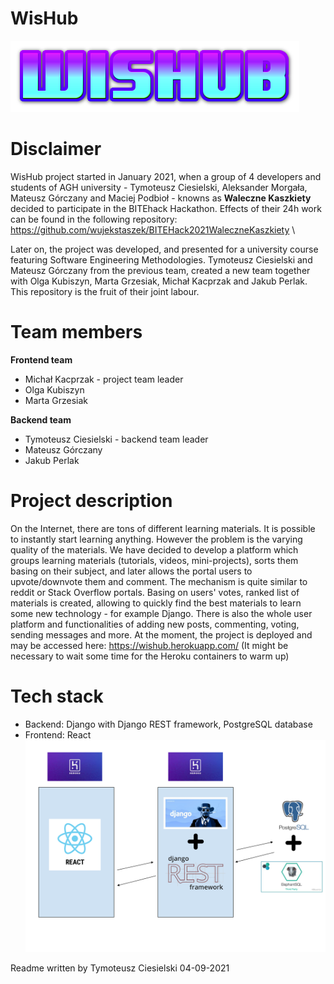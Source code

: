 # WisHub
![](client/src/icons/logo.png)

# Disclaimer
WisHub project started in January 2021, when a group of 4 developers and students of AGH university - Tymoteusz Ciesielski, Aleksander Morgała, Mateusz Górczany
and Maciej Podbioł - knowns as **Waleczne Kaszkiety** decided to participate in the BITEhack Hackathon.
Effects of their 24h work can be found in the following repository:
https://github.com/wujekstaszek/BITEHack2021WaleczneKaszkiety \

Later on, the project was developed, and presented for a university course
featuring Software Engineering Methodologies.
Tymoteusz Ciesielski and Mateusz Górczany from the previous team, created a new team
together with Olga Kubiszyn, Marta Grzesiak, Michał Kacprzak and Jakub Perlak.
This repository is the fruit of their joint labour.

# Team members
**Frontend team**
- Michał Kacprzak - project team leader
- Olga Kubiszyn
- Marta Grzesiak

**Backend team**
- Tymoteusz Ciesielski - backend team leader
- Mateusz Górczany
- Jakub Perlak

# Project description
On the Internet, there are tons of different learning materials. It is possible to instantly start learning anything. However the problem is the varying quality of the materials.
We have decided to develop a platform which groups learning materials (tutorials, videos, mini-projects), sorts them basing on their subject, and later allows the portal users to upvote/downvote them and comment. The mechanism is quite similar to reddit or Stack Overflow portals.
Basing on users' votes, ranked list of materials is created, allowing to quickly find the best materials
to learn some new technology - for example Django.
There is also the whole user platform and functionalities of adding new posts, commenting, voting, sending messages and more.
At the moment, the project is deployed and may be accessed here:
https://wishub.herokuapp.com/
(It might be necessary to wait some time for the Heroku containers to warm up)

# Tech stack
- Backend: Django with Django REST framework, PostgreSQL database
- Frontend: React
![](Wishub-stack.png)


Readme written by Tymoteusz Ciesielski
04-09-2021

